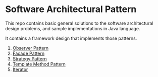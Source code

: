 # Software Architectural Pattern

This repo contains basic general solutions to the software architectural design problems, 
and sample implementations in Java language.

It contains a framework design that implements those patterns.

1. [Observer Pattern](https://github.com/farruhx/architect-patterns/tree/master/src/farruh/arch/hub/patterns/observer)
2. [Facade Pattern](https://github.com/farruhx/architect-patterns/tree/master/src/farruh/arch/hub/patterns/facade)
3. [Strategy Pattern](https://github.com/farruhx/architect-patterns/tree/master/src/farruh/arch/hub/patterns/strategy)
4. [Template Method Pattern](https://github.com/farruhx/architect-patterns/tree/master/src/farruh/arch/hub/patterns/template)
5. [Iterator](https://github.com/farruhx/architect-patterns/tree/master/src/farruh/arch/hub/patterns/iterator)